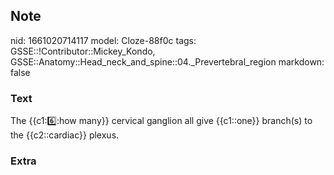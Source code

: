 ## Note
nid: 1661020714117
model: Cloze-88f0c
tags: GSSE::!Contributor::Mickey_Kondo, GSSE::Anatomy::Head_neck_and_spine::04._Prevertebral_region
markdown: false

### Text
The {{c1::six::how many}} cervical ganglion all give {{c1::one}} branch(s) to the {{c2::cardiac}} plexus.

### Extra

